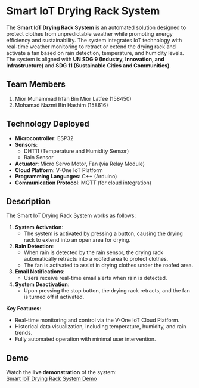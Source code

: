 # Smart IoT Drying Rack System

The **Smart IoT Drying Rack System** is an automated solution designed to protect clothes from unpredictable weather while promoting energy efficiency and sustainability. The system integrates IoT technology with real-time weather monitoring to retract or extend the drying rack and activate a fan based on rain detection, temperature, and humidity levels. The system is aligned with **UN SDG 9 (Industry, Innovation, and Infrastructure)** and **SDG 11 (Sustainable Cities and Communities)**.

## Team Members
1. Mior Muhammad Irfan Bin Mior Latfee (158450)
2. Mohamad Nazmi Bin Hashim (158616)

## Technology Deployed
- **Microcontroller**: ESP32  
- **Sensors**:
  - DHT11 (Temperature and Humidity Sensor)  
  - Rain Sensor  
- **Actuator**: Micro Servo Motor, Fan (via Relay Module)  
- **Cloud Platform**: V-One IoT Platform  
- **Programming Languages**: C++ (Arduino)  
- **Communication Protocol**: MQTT (for cloud integration)  

## Description
The Smart IoT Drying Rack System works as follows:
1. **System Activation**:  
   - The system is activated by pressing a button, causing the drying rack to extend into an open area for drying.
2. **Rain Detection**:  
   - When rain is detected by the rain sensor, the drying rack automatically retracts into a roofed area to protect clothes.
   - The fan is activated to assist in drying clothes under the roofed area.
3. **Email Notifications**:  
   - Users receive real-time email alerts when rain is detected.
4. **System Deactivation**:  
   - Upon pressing the stop button, the drying rack retracts, and the fan is turned off if activated.

**Key Features**:
- Real-time monitoring and control via the V-One IoT Cloud Platform.
- Historical data visualization, including temperature, humidity, and rain trends.
- Fully automated operation with minimal user intervention.

## Demo
Watch the **live demonstration** of the system:  
[Smart IoT Drying Rack System Demo](https://youtu.be/ftpnjOpC7YU<YouTube_Video_ID>)  

